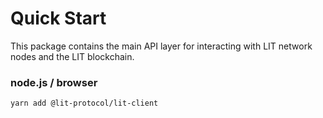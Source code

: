 # Quick Start

This package contains the main API layer for interacting with LIT network nodes and the LIT blockchain.

### node.js / browser

```
yarn add @lit-protocol/lit-client
```
